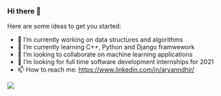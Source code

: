 ### Hi there 👋

Here are some ideas to get you started:

- 🔭 I’m currently working on data structures and algorithms
- 🌱 I’m currently learning C++, Python and Django framwework 
- 👯 I’m looking to collaborate on machine learning applications
- 🤔 I’m looking for full time software development internships for 2021
- 📫 How to reach me: https://www.linkedin.com/in/aryanndhir/

<img src="https://github-readme-stats.vercel.app/api?username=aryanndhir&&show_icons=true&title_color=ffffff&icon_color=bb2acf&text_color=daf7dc&bg_color=151515">
